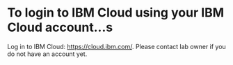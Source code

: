 # To login to IBM Cloud using your IBM Cloud account...s

  Log in to IBM Cloud: https://cloud.ibm.com/. Please contact lab owner if you do not have an account yet.
